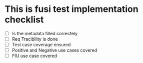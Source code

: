 # This is fusi test implementation checklist

- [ ] Is the metadata filled correctely
- [ ] Req Tracibility is done
- [ ] Test case coverage ensured
- [ ] Positive and Negative use cases covered
- [ ] FIU use case covered
